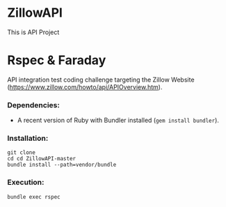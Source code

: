 # ZillowAPI
This is API Project

# Rspec & Faraday
 API integration test coding challenge targeting the Zillow Website (https://www.zillow.com/howto/api/APIOverview.htm).

### Dependencies:
* A recent version of Ruby with Bundler installed (`gem install bundler`).

### Installation:
```
git clone 
cd cd ZillowAPI-master
bundle install --path=vendor/bundle
```

### Execution:
```
bundle exec rspec
```
